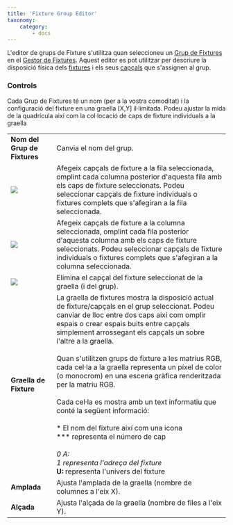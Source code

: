 ```yaml
---
title: 'Fixture Group Editor'
taxonomy:
    category:
        - docs
---
```


L'editor de grups de Fixture s'utilitza quan seleccioneu un [Grup de Fixtures](/basics/glossary-and-concepts#fixture-group) en el [Gestor de Fixtures](/fixture-manager). Aquest editor es pot utilitzar per descriure la disposició física dels [fixtures](/basics/glossary-and-concepts#fixtures) i els seus [capçals](/basics/glossary-and-concepts#head) que s'assignen al grup.

### Controls

Cada Grup de Fixtures té un nom (per a la vostra comoditat) i la configuració del fixture en una graella \[X,Y\] il·limitada. Podeu ajustar la mida de la quadrícula així com la col·locació de caps de fixture individuals a la graella

|     |     |
| --- | --- |
| **Nom del Grup de Fixtures** | Canvia el nom del grup. |
| ![](/basics/forward.png) | Afegeix capçals de fixture a la fila seleccionada, omplint cada columna posterior d'aquesta fila amb els caps de fixture seleccionats. Podeu seleccionar capçals de fixture individuals o fixtures complets que s'afegiran a la fila seleccionada. |
| ![](/basics/down.png) | Afegeix capçals de fixture a la columna seleccionada, omplint cada fila posterior d'aquesta columna amb els caps de fixture seleccionats. Podeu seleccionar capçals de fixture individuals o fixtures complets que s'afegiran a la columna seleccionada. |
| ![](/basics/edit_remove.png) | Elimina el capçal del fixture seleccionat de la graella (i del grup). |
| **Graella de Fixture** | La graella de fixtures mostra la disposició actual de fixture/capçals en el grup seleccionat. Podeu canviar de lloc entre dos caps així com omplir espais o crear espais buits entre capçals simplement arrossegant els capçals un sobre l'altre a la graella.<br><br>Quan s'utilitzen grups de fixture a les matrius RGB, cada cel·la a la graella representa un píxel de color (o monocrom) en una escena gràfica renderitzada per la matriu RGB.<br><br>Cada cel·la es mostra amb un text informatiu que conté la següent informació:<br><br>* El nom del fixture així com una icona<br>*** representa el número de cap<br>*<br>0 A: <br>1 representa l'adreça del fixture<br>* **U:** representa l'univers del fixture |
| **Amplada** | Ajusta l'amplada de la graella (nombre de columnes a l'eix X). |
| **Alçada** | Ajusta l'alçada de la graella (nombre de files a l'eix Y). |